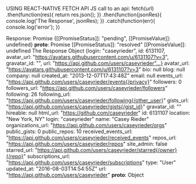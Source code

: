 USING REACT-NATIVE FETCH API
JS call to an api:
fetch(url)
  .then(function(res){
    return res.json();
  })
  .then(function(jsonRes){
    console.log('The Response', jsonRes);
  })
  .catch(function(err){
    console.log('error');
  })

Response:
Promise {[[PromiseStatus]]: "pending", [[PromiseValue]]: undefined}
  __proto__: Promise
  [[PromiseStatus]]: "resolved"
  [[PromiseValue]]: undefined
The Response
  Object {login: "caseyrieder", id: 6131107, avatar_url: "https://avatars.githubusercontent.com/u/6131107?v=3", gravatar_id: "", url: "https://api.github.com/users/caseyrieder"…}
    avatar_url: "https://avatars.githubusercontent.com/u/6131107?v=3"
    bio: null
    blog: null
    company: null
    created_at: "2013-12-07T17:43:48Z"
    email: null
    events_url: "https://api.github.com/users/caseyrieder/events{/privacy}"
    followers: 0
    followers_url: "https://api.github.com/users/caseyrieder/followers"
    following: 26
    following_url: "https://api.github.com/users/caseyrieder/following{/other_user}"
    gists_url: "https://api.github.com/users/caseyrieder/gists{/gist_id}"
    gravatar_id: ""
    hireable: null
    html_url: "https://github.com/caseyrieder"
    id: 6131107
    location: "New York, NY"
    login: "caseyrieder"
    name: "Casey Rieder"
    organizations_url: "https://api.github.com/users/caseyrieder/orgs"
    public_gists: 0
    public_repos: 10
    received_events_url: "https://api.github.com/users/caseyrieder/received_events"
    repos_url: "https://api.github.com/users/caseyrieder/repos"
    site_admin: false
    starred_url: "https://api.github.com/users/caseyrieder/starred{/owner}{/repo}"
    subscriptions_url: "https://api.github.com/users/caseyrieder/subscriptions"
    type: "User"
    updated_at: "2016-08-03T14:54:55Z"
    url: "https://api.github.com/users/caseyrieder"
    __proto__: Object
